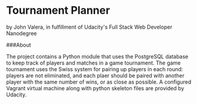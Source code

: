 Tournament Planner
=====================
by John Valera, in fulfillment of Udacity's Full Stack Web Developer Nanodegree

###About

The project contains a Python module that uses the PostgreSQL database to keep track of players and matches in a game tournament. The game tournament uses the Swiss system for pairing up players in each round: players are not eliminated, and each plaer should be paired with another player with the same number of wins, or as close as possible. A configured Vagrant virtual machine along with python skeleton files are provided by Udacity.
